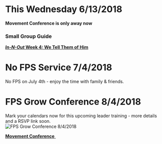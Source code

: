 # This Wednesday 6/13/2018
**Movement Conference is only <span id="MyTimer"></span> away now**  

### Small Group Guide  
[**_In-N-Out_ Week 4: We Tell Them of Him**](guide.pdf)

# No FPS Service 7/4/2018
No FPS on July 4th - enjoy the time with family & friends.  

# FPS Grow Conference 8/4/2018
Mark your calendars now for this upcoming leader training - more details and a RSVP link soon.  
![FPS Grow Conference 8/4/2018](training.jpg)

<!--End of Markdown Content-->
<script src="scripts.js"></script>

<!--Bottom Page Nav Buttons-->
<a class="btn btn-default btn-sm" href="/movement" role="button"><b>Movement Conference</b>&nbsp;<i class="fa fa-arrow-right"></i></a>
